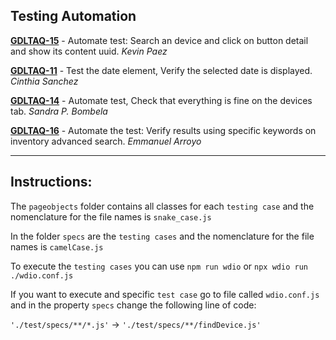 ## Testing Automation

**[GDLTAQ-15](https://jira.softserve.academy/browse/GDLTAQ-15)** - Automate test: Search an device and click on button detail and show its content uuid. _Kevin Paez_

**[GDLTAQ-11](https://jira.softserve.academy/browse/GDLTAQ-11)** - Test the date element, Verify the selected date is displayed. _Cinthia Sanchez_

**[GDLTAQ-14](https://jira.softserve.academy/browse/GDLTAQ-14)** - Automate test, Check that everything is fine on the devices tab. _Sandra P. Bombela_

**[GDLTAQ-16](https://jira.softserve.academy/browse/GDLTAQ-16)** - Automate the test: Verify results using specific keywords on inventory advanced search. _Emmanuel Arroyo_

---

## Instructions:

The `pageobjects` folder contains all classes for each `testing case` and the nomenclature for the file names is `snake_case.js`

In the folder `specs` are the `testing cases` and the nomenclature for the file names is `camelCase.js`

To execute the `testing cases` you can use `npm run wdio` or `npx wdio run ./wdio.conf.js`

If you want to execute and specific `test case` go to file called `wdio.conf.js` and in the property `specs` change the following line of code:

`'./test/specs/**/*.js'` -> `'./test/specs/**/findDevice.js'`
